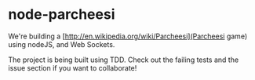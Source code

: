 node-parcheesi
==============

We're building a [http://en.wikipedia.org/wiki/Parcheesi](Parcheesi game) using nodeJS, and Web Sockets. 

The project is being built using TDD. Check out the failing tests and the issue section if you want to collaborate!